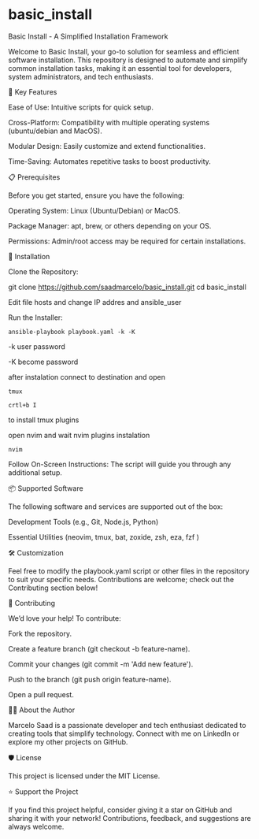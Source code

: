 # basic_install

Basic Install - A Simplified Installation Framework

Welcome to Basic Install, your go-to solution for seamless and efficient software installation. This repository is designed to automate and simplify common installation tasks, making it an essential tool for developers, system administrators, and tech enthusiasts.

🚀 Key Features

Ease of Use: Intuitive scripts for quick setup.

Cross-Platform: Compatibility with multiple operating systems (ubuntu/debian and MacOS).

Modular Design: Easily customize and extend functionalities.

Time-Saving: Automates repetitive tasks to boost productivity.

📋 Prerequisites

Before you get started, ensure you have the following:

Operating System: Linux (Ubuntu/Debian) or MacOS.

Package Manager: apt, brew, or others depending on your OS.

Permissions: Admin/root access may be required for certain installations.

🔧 Installation

Clone the Repository:

git clone https://github.com/saadmarcelo/basic_install.git
cd basic_install

Edit file hosts and change IP addres and ansible_user

Run the Installer:

`ansible-playbook playbook.yaml -k -K`

-k user password

-K become password

after instalation connect to destination and open

`tmux`

`crtl+b I`

to install tmux plugins

open nvim and wait nvim plugins instalation

`nvim`

Follow On-Screen Instructions: The script will guide you through any additional setup.

📦 Supported Software

The following software and services are supported out of the box:

Development Tools (e.g., Git, Node.js, Python)

Essential Utilities (neovim, tmux, bat, zoxide, zsh, eza, fzf )

🛠️ Customization

Feel free to modify the playbook.yaml script or other files in the repository to suit your specific needs. Contributions are welcome; check out the Contributing section below!

🤝 Contributing

We’d love your help! To contribute:

Fork the repository.

Create a feature branch (git checkout -b feature-name).

Commit your changes (git commit -m 'Add new feature').

Push to the branch (git push origin feature-name).

Open a pull request.

🧑‍💻 About the Author

Marcelo Saad is a passionate developer and tech enthusiast dedicated to creating tools that simplify technology. Connect with me on LinkedIn or explore my other projects on GitHub.

🛡️ License

This project is licensed under the MIT License.

⭐ Support the Project

If you find this project helpful, consider giving it a star on GitHub and sharing it with your network! Contributions, feedback, and suggestions are always welcome.

